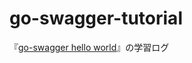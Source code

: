 # go-swagger-tutorial
『[go-swagger hello world](https://future-architect.github.io/articles/20200824/)』の学習ログ
